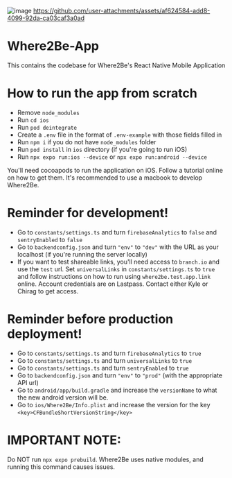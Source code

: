![image](https://github.com/user-attachments/assets/86602d5e-c444-44c3-853c-60ff5880abca)
https://github.com/user-attachments/assets/af624584-add8-4099-92da-ca03caf3a0ad

# Where2Be-App
This contains the codebase for Where2Be's React Native Mobile Application

# How to run the app from scratch

- Remove `node_modules`
- Run `cd ios`
- Run `pod deintegrate`
- Create a `.env` file in the format of `.env-example` with those fields filled in
- Run `npm i` if you do not have `node_modules` folder
- Run `pod install` in `ios` directory (if you're going to run iOS)
- Run `npx expo run:ios --device` or `npx expo run:android --device`

You'll need cocoapods to run the application on iOS. Follow a tutorial online on how to get them. It's recommended to use a macbook to develop Where2Be.

# Reminder for development!

- Go to `constants/settings.ts` and turn `firebaseAnalytics` to `false` and `sentryEnabled` to `false`
- Go to `backendconfig.json` and turn `"env"` to `"dev"` with the URL as your localhost (if you're running the server locally)
- If you want to test shareable links, you'll need access to `branch.io` and use the `test` url. Set `universalLinks` in `constants/settings.ts` to `true` and follow instructions on how to run using `where2be.test.app.link` online. Account credentials are on Lastpass. Contact either Kyle or Chirag to get access.

# Reminder before production deployment!

- Go to `constants/settings.ts` and turn `firebaseAnalytics` to `true`
- Go to `constants/settings.ts` and turn `universalLinks` to `true`
- Go to `constants/settings.ts` and turn `sentryEnabled` to `true`
- Go to `backendconfig.json` and turn `"env"` to `"prod"` (with the appropriate API url)
- Go to `android/app/build.gradle` and increase the `versionName` to what the new android version will be.
- Go to `ios/Where2Be/Info.plist` and increase the version for the key `<key>CFBundleShortVersionString</key>`

# IMPORTANT NOTE:

Do NOT run `npx expo prebuild`. Where2Be uses native modules, and running this command causes issues.
